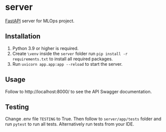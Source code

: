 # server

[FastAPI](https://fastapi.tiangolo.com/) server for MLOps project. 

## Installation

1. Python 3.9 or higher is required.
2. Create `\venv` inside the `server` folder run `pip install -r requirements.txt` to install all required packages.
3. Run `uvicorn app.app:app --reload` to start the server.

## Usage

Follow to http://localhost:8000/ to see the API Swagger documentation.

## Testing

Change .env file `TESTING` to True. Then follow to `server/app/tests` folder and run `pytest` to run all tests.
Alternatively run tests from your IDE.
